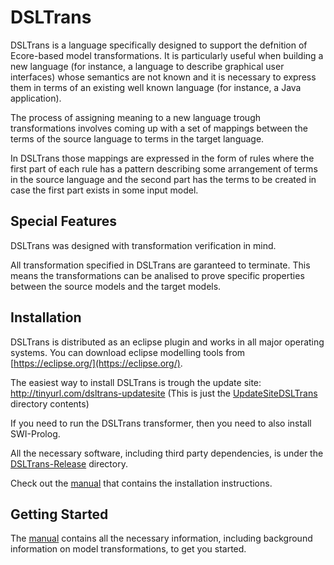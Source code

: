 DSLTrans
===========

DSLTrans is a language specifically designed to support the defnition of Ecore-based model transformations.
It is particularly useful when building a new language (for instance, a language to describe graphical user interfaces) whose semantics are not known and it is necessary to express them in terms of an existing well known language (for instance, a Java application).

The process of assigning meaning to a new language trough transformations involves coming up with a set of mappings between the terms of the source language to terms in the target language.

In DSLTrans those mappings are expressed in the form of rules where the first part of each rule has a pattern describing some arrangement of terms in the source language and the second part has the terms to be created in case the first part exists in some input model.

Special Features
-------------------

DSLTrans was designed with transformation verification in mind. 

All transformation specified in DSLTrans are garanteed to terminate. This means the transformations can be analised to prove specific properties between the source models and the target models.


Installation
-------------------

DSLTrans is distributed as an eclipse plugin and works in all major operating systems. You can download eclipse modelling tools from [https://eclipse.org/](https://eclipse.org/).

The easiest way to install DSLTrans is trough the update site:
http://tinyurl.com/dsltrans-updatesite  (This is just the [UpdateSiteDSLTrans](./UpdateSiteDSLTrans) directory contents)

If you need to run the DSLTrans transformer, then you need to also install SWI-Prolog.

All the necessary software, including third party dependencies, is under the [DSLTrans-Release](./DSLTrans-Release) directory.

Check out the [manual](./DSLTransManual/document.pdf) that contains the installation instructions.


Getting Started
-------------------

The [manual](./DSLTransManual/document.pdf) contains all the necessary information, including background information on model transformations, to get you started.

